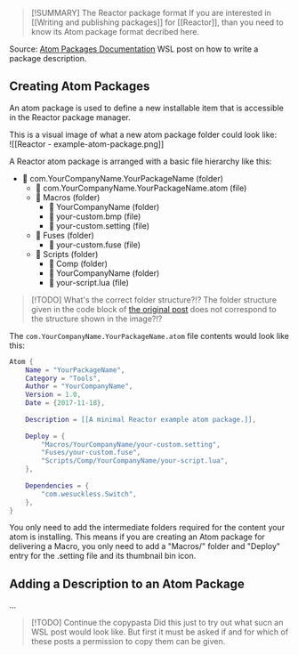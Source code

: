 > [!SUMMARY] The Reactor package format
> If you are interested in [[Writing and publishing packages]] for [[Reactor]], than you need to know its Atom package format decribed here.

Source: [Atom Packages Documentation](https://www.steakunderwater.com/wesuckless/viewtopic.php?t=1799) WSL post on how to write a package description.

## Creating Atom Packages

An atom package is used to define a new installable item that is accessible in the Reactor package manager.   
  
This is a visual image of what a new atom package folder could look like:  
![[Reactor - example-atom-package.png]]
  
A Reactor atom package is arranged with a basic file hierarchy like this:

- 📂 com.YourCompanyName.YourPackageName (folder)
  - 📄 com.YourCompanyName.YourPackageName.atom (file)
  - 📂 Macros  (folder)
    - 📁 YourCompanyName (folder)
    - 📄 your-custom.bmp (file)
    - 📄 your-custom.setting (file)
  - 📂 Fuses (folder)
    - 📄 your-custom.fuse (file)
  - 📂 Scripts (folder)
    - 📂 Comp (folder)
    - 📁 YourCompanyName (folder)
    - 📄 your-script.lua (file)
 
 > [!TODO] What's the correct folder structure?!?
 > The folder structure given in the code block of [the original post]((https://www.steakunderwater.com/wesuckless/viewtopic.php?t=1799)) does not correspond to the structure shown in the image?!?

The `com.YourCompanyName.YourPackageName.atom` file contents would look like this:

```lua
Atom {
    Name = "YourPackageName",
    Category = "Tools",
    Author = "YourCompanyName",
    Version = 1.0,
    Date = {2017-11-18},
 
    Description = [[A minimal Reactor example atom package.]],
 
    Deploy = {
        "Macros/YourCompanyName/your-custom.setting",
        "Fuses/your-custom.fuse",
        "Scripts/Comp/YourCompanyName/your-script.lua",
    },
 
    Dependencies = {
        "com.wesuckless.Switch",
    },
}
```

You only need to add the intermediate folders required for the content your atom is installing. This means if you are creating an Atom package for delivering a Macro, you only need to add a "Macros/" folder and "Deploy" entry for the .setting file and its thumbnail bin icon.

## Adding a Description to an Atom Package

...

> [!TODO] Continue the copypasta
> Did this just to try out what sucn an WSL post would look like. But first it must be asked if and for which of these posts a permission to copy them can be given.